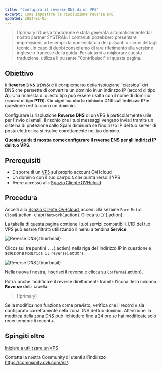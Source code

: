 ```yaml
---
title: "Configura il reverse DNS di un VPS"
excerpt: Come impostare la risoluzione reverse DNS
updated: 2023-01-05
---
```


> [!primary]
> Questa traduzione è stata generata automaticamente dal nostro partner SYSTRAN. I contenuti potrebbero presentare imprecisioni, ad esempio la nomenclatura dei pulsanti o alcuni dettagli tecnici. In caso di dubbi consigliamo di fare riferimento alla versione inglese o francese della guida. Per aiutarci a migliorare questa traduzione, utilizza il pulsante "Contribuisci" di questa pagina.
>

## Obiettivo

Il **Reverse DNS** (*rDNS*) è il complemento della risoluzione "classica" dei DNS che permette di convertire un dominio in un indirizzo IP (record di tipo **A**). Una richiesta di questo tipo può essere risolta con il nome di dominio (record di tipo **PTR**). Ciò significa che le richieste DNS sull'indirizzo IP in questione restituiranno un dominio.

Configurare la risoluzione **Reverse DNS** di un VPS è particolarmente utile per l'invio di email. Il rischio che i tuoi messaggi vengano inviati tramite un sistema di protezione dallo Spam diminuirà se l'indirizzo IP del tuo server di posta elettronica si risolve correttamente nel tuo dominio.

**Questa guida ti mostra come configurare il reverse DNS per gli indirizzi IP del tuo VPS.**

## Prerequisiti

- Disporre di un [VPS](https://www.ovhcloud.com/it/vps/) sul proprio account OVHcloud
- Un dominio con il suo campo `A` che punta verso il VPS
- Avere accesso allo [Spazio Cliente OVHcloud](https://www.ovh.com/auth/?action=gotomanager&from=https://www.ovh.it/&ovhSubsidiary=it)

## Procedura

Accedi allo [Spazio Cliente OVHcloud](https://www.ovh.com/auth/?action=gotomanager&from=https://www.ovh.it/&ovhSubsidiary=it), accedi alla sezione `Bare Metal Cloud`{.action} e apri `Network`{.action}. Clicca su `IP`{.action}.

La tabella di questa pagina contiene i tuoi servizi compatibili. L'ID del tuo VPS può essere filtrato utilizzando il menu a tendina **Service**.

![Reverse DNS](reversecp01.png){.thumbnail}

Clicca sui tre puntini `...`{.action} nella riga dell'indirizzo IP in questione e seleziona `Modifica il reverse`{.action}.

![Reverse DNS](reversecp02.png){.thumbnail}

Nella nuova finestra, inserisci il reverse e clicca su `Conferma`{.action}.

Potrai anche modificare il reverse direttamente tramite l'icona della colonna **Reverse** della tabella.

> [!primary]
>
Se la modifica non funziona come previsto, verifica che il record `A` sia configurato correttamente nella zona DNS del tuo dominio. Attenzione, la modifica della [zona DNS](dns_zone_edit1.) può richiedere fino a 24 ore se hai modificato solo recentemente il record `A`.
>

## Spingiti oltre <a name="gofurther"></a>

[Iniziare a utilizzare un VPS](starting_with_a_vps1.)

Contatta la nostra Community di utenti all’indirizzo <https://community.ovh.com/en/>.
